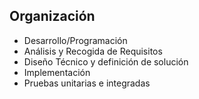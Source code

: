 ##  Organización

 - Desarrollo/Programación
  - Análisis y Recogida de Requisitos
  - Diseño Técnico y definición de solución
  - Implementación
  - Pruebas unitarias e integradas